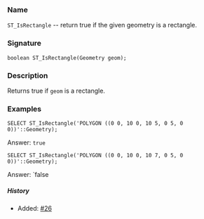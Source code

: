 ### Name
`ST_IsRectangle` -- return true if the given geometry is a rectangle.

### Signature

```mysql
boolean ST_IsRectangle(Geometry geom);
```

### Description

Returns true if `geom` is a rectangle.

### Examples

```mysql
SELECT ST_IsRectangle('POLYGON ((0 0, 10 0, 10 5, 0 5, 0 0))'::Geometry);
```
Answer:    `true`
```mysql
SELECT ST_IsRectangle('POLYGON ((0 0, 10 0, 10 7, 0 5, 0 0))'::Geometry);
```
Answer:    `false

##### History

* Added: [#26](https://github.com/irstv/H2GIS/pull/26)

